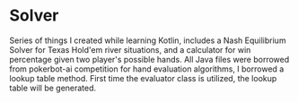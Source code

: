 # Solver
Series of things I created while learning Kotlin, includes a Nash Equilibrium Solver for Texas Hold'em river situations, and
a calculator for win percentage given two player's possible hands. All Java files were borrowed from pokerbot-ai competition
for hand evaluation algorithms, I borrowed a lookup table method. First time the evaluator class is utilized, the lookup table will be generated. 
